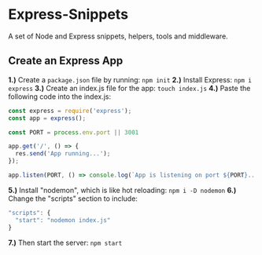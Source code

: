 # Express-Snippets
A set of Node and Express snippets, helpers, tools and middleware.


## Create an Express App
__1.)__ Create a ```package.json``` file by running: ```npm init```
__2.)__ Install Express: ```npm i express```
__3.)__ Create an index.js file for the app: ```touch index.js```
__4.)__ Paste the following code into the index.js:
```javascript
const express = require('express');
const app = express();

const PORT = process.env.port || 3001

app.get('/', () => {
  res.send('App running...');
});

app.listen(PORT, () => console.log(`App is listening on port ${PORT}...`))
```
__5.)__ Install "nodemon", which is like hot reloading: ```npm i -D nodemon```
__6.)__ Change the "scripts" section to include: 
  ```javascript
  "scripts": {
    "start": "nodemon index.js"
  }
  ```
__7.)__ Then start the server: ```npm start```
